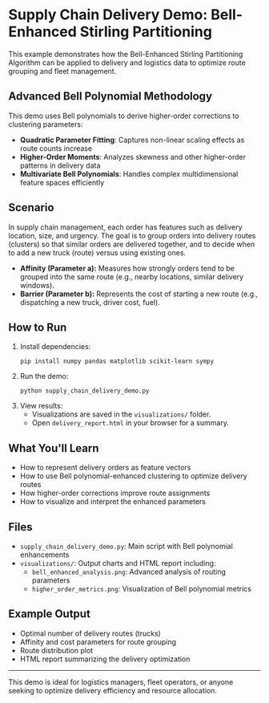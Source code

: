 # Supply Chain Delivery Demo: Bell-Enhanced Stirling Partitioning

This example demonstrates how the Bell-Enhanced Stirling Partitioning Algorithm can be applied to delivery and logistics data to optimize route grouping and fleet management.

## Advanced Bell Polynomial Methodology

This demo uses Bell polynomials to derive higher-order corrections to clustering parameters:

- **Quadratic Parameter Fitting**: Captures non-linear scaling effects as route counts increase
- **Higher-Order Moments**: Analyzes skewness and other higher-order patterns in delivery data 
- **Multivariate Bell Polynomials**: Handles complex multidimensional feature spaces efficiently

## Scenario

In supply chain management, each order has features such as delivery location, size, and urgency. The goal is to group orders into delivery routes (clusters) so that similar orders are delivered together, and to decide when to add a new truck (route) versus using existing ones.

- **Affinity (Parameter a):** Measures how strongly orders tend to be grouped into the same route (e.g., nearby locations, similar delivery windows).
- **Barrier (Parameter b):** Represents the cost of starting a new route (e.g., dispatching a new truck, driver cost, fuel).

## How to Run

1. Install dependencies:
   ```
   pip install numpy pandas matplotlib scikit-learn sympy
   ```
2. Run the demo:
   ```
   python supply_chain_delivery_demo.py
   ```
3. View results:
   - Visualizations are saved in the `visualizations/` folder.
   - Open `delivery_report.html` in your browser for a summary.

## What You'll Learn

- How to represent delivery orders as feature vectors
- How to use Bell polynomial-enhanced clustering to optimize delivery routes
- How higher-order corrections improve route assignments
- How to visualize and interpret the enhanced parameters

## Files

- `supply_chain_delivery_demo.py`: Main script with Bell polynomial enhancements
- `visualizations/`: Output charts and HTML report including:
  - `bell_enhanced_analysis.png`: Advanced analysis of routing parameters
  - `higher_order_metrics.png`: Visualization of Bell polynomial metrics

## Example Output

- Optimal number of delivery routes (trucks)
- Affinity and cost parameters for route grouping
- Route distribution plot
- HTML report summarizing the delivery optimization

---

This demo is ideal for logistics managers, fleet operators, or anyone seeking to optimize delivery efficiency and resource allocation.
